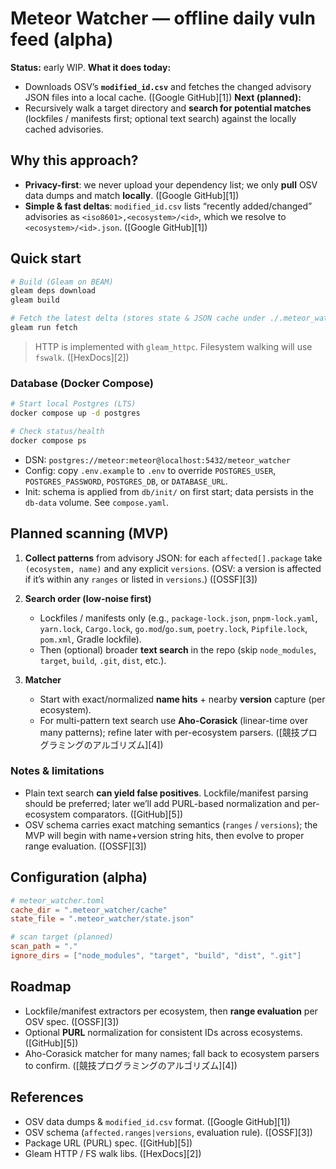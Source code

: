 # Meteor Watcher — offline daily vuln feed (alpha)

**Status:** early WIP.
**What it does today:**

* Downloads OSV’s **`modified_id.csv`** and fetches the changed advisory JSON files into a local cache. ([Google GitHub][1])
  **Next (planned):**
* Recursively walk a target directory and **search for potential matches** (lockfiles / manifests first; optional text search) against the locally cached advisories.

## Why this approach?

* **Privacy-first**: we never upload your dependency list; we only **pull** OSV data dumps and match **locally**. ([Google GitHub][1])
* **Simple & fast deltas**: `modified_id.csv` lists “recently added/changed” advisories as `<iso8601>,<ecosystem>/<id>`, which we resolve to `<ecosystem>/<id>.json`. ([Google GitHub][1])

## Quick start

```bash
# Build (Gleam on BEAM)
gleam deps download
gleam build

# Fetch the latest delta (stores state & JSON cache under ./.meteor_watcher/)
gleam run fetch
```

> HTTP is implemented with `gleam_httpc`. Filesystem walking will use `fswalk`. ([HexDocs][2])

### Database (Docker Compose)

```bash
# Start local Postgres (LTS)
docker compose up -d postgres

# Check status/health
docker compose ps
```

- DSN: `postgres://meteor:meteor@localhost:5432/meteor_watcher`
- Config: copy `.env.example` to `.env` to override `POSTGRES_USER`, `POSTGRES_PASSWORD`, `POSTGRES_DB`, or `DATABASE_URL`.
- Init: schema is applied from `db/init/` on first start; data persists in the `db-data` volume. See `compose.yaml`.

## Planned scanning (MVP)

1. **Collect patterns** from advisory JSON: for each `affected[].package` take `(ecosystem, name)` and any explicit `versions`. (OSV: a version is affected if it’s within any `ranges` or listed in `versions`.) ([OSSF][3])
2. **Search order (low-noise first)**

   * Lockfiles / manifests only (e.g., `package-lock.json`, `pnpm-lock.yaml`, `yarn.lock`, `Cargo.lock`, `go.mod`/`go.sum`, `poetry.lock`, `Pipfile.lock`, `pom.xml`, Gradle lockfile).
   * Then (optional) broader **text search** in the repo (skip `node_modules`, `target`, `build`, `.git`, `dist`, etc.).
3. **Matcher**

   * Start with exact/normalized **name hits** + nearby **version** capture (per ecosystem).
   * For multi-pattern text search use **Aho-Corasick** (linear-time over many patterns); refine later with per-ecosystem parsers. ([競技プログラミングのアルゴリズム][4])

### Notes & limitations

* Plain text search **can yield false positives**. Lockfile/manifest parsing should be preferred; later we’ll add PURL-based normalization and per-ecosystem comparators. ([GitHub][5])
* OSV schema carries exact matching semantics (`ranges` / `versions`); the MVP will begin with name+version string hits, then evolve to proper range evaluation. ([OSSF][3])

## Configuration (alpha)

```toml
# meteor_watcher.toml
cache_dir = ".meteor_watcher/cache"
state_file = ".meteor_watcher/state.json"

# scan target (planned)
scan_path = "."
ignore_dirs = ["node_modules", "target", "build", "dist", ".git"]
```

## Roadmap

* Lockfile/manifest extractors per ecosystem, then **range evaluation** per OSV spec. ([OSSF][3])
* Optional **PURL** normalization for consistent IDs across ecosystems. ([GitHub][5])
* Aho-Corasick matcher for many names; fall back to ecosystem parsers to confirm. ([競技プログラミングのアルゴリズム][4])

## References

* OSV data dumps & `modified_id.csv` format. ([Google GitHub][1])
* OSV schema (`affected.ranges|versions`, evaluation rule). ([OSSF][3])
* Package URL (PURL) spec. ([GitHub][5])
* Gleam HTTP / FS walk libs. ([HexDocs][2])
